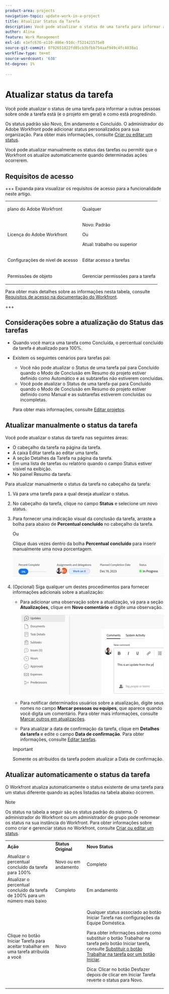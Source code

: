 ```yaml
---
product-area: projects
navigation-topic: update-work-in-a-project
title: Atualizar Status da Tarefa
description: Você pode atualizar o status de uma tarefa para informar a outras pessoas sobre onde a tarefa está (e o projeto em geral) e como está progredindo.
author: Alina
feature: Work Management
exl-id: e1efc676-e110-486e-91dc-f521421575e8
source-git-commit: 0792651822fd85cb3bfbb754aaf949c4fc4038a1
workflow-type: tm+mt
source-wordcount: '638'
ht-degree: 1%

---
```


# Atualizar status da tarefa

<!--Audited: 10/2024-->

Você pode atualizar o status de uma tarefa para informar a outras pessoas sobre onde a tarefa está (e o projeto em geral) e como está progredindo.

Os status padrão são Novo, Em andamento e Concluído. O administrador do Adobe Workfront pode adicionar status personalizados para sua organização. Para obter mais informações, consulte [Criar ou editar um status](../../../administration-and-setup/customize-workfront/creating-custom-status-and-priority-labels/create-or-edit-a-status.md).

Você pode atualizar manualmente os status das tarefas ou permitir que o Workfront os atualize automaticamente quando determinadas ações ocorrerem.

## Requisitos de acesso

+++ Expanda para visualizar os requisitos de acesso para a funcionalidade neste artigo.

<table style="table-layout:auto"> 
 <col> 
 <col> 
 <tbody> 
  <tr> 
   <td role="rowheader">plano do Adobe Workfront</td> 
   <td> <p>Qualquer</p> </td> 
  </tr> 
  <tr> 
   <td role="rowheader">Licença do Adobe Workfront</td> 
   <td> <p>Novo: Padrão</p> 
   Ou
   <p>Atual: trabalho ou superior</p>
   </td> 
  </tr> 
  <tr> 
   <td role="rowheader">Configurações de nível de acesso</td> 
   <td> <p>Editar acesso a tarefas</p>  </td> 
  </tr> 
  <tr> 
   <td role="rowheader">Permissões de objeto</td> 
   <td> <p>Gerenciar permissões para a tarefa</p> </td> 
  </tr> 
 </tbody> 
</table>

Para obter mais detalhes sobre as informações nesta tabela, consulte [Requisitos de acesso na documentação do Workfront](/help/quicksilver/administration-and-setup/add-users/access-levels-and-object-permissions/access-level-requirements-in-documentation.md).

+++

## Considerações sobre a atualização do Status das tarefas

* Quando você marca uma tarefa como Concluída, o percentual concluído da tarefa é atualizado para 100%.
* Existem os seguintes cenários para tarefas pai:
   * Você não pode atualizar o Status de uma tarefa pai para Concluído quando o Modo de Conclusão em Resumo do projeto estiver definido como Automático e as subtarefas não estiverem concluídas.
   * Você pode atualizar o Status de uma tarefa-pai para Concluído quando o Modo de Conclusão em Resumo do projeto estiver definido como Manual e as subtarefas estiverem concluídas ou incompletas.

  Para obter mais informações, consulte [Editar projetos](../manage-projects/edit-projects.md).

## Atualizar manualmente o status da tarefa

Você pode atualizar o status da tarefa nas seguintes áreas:

* O cabeçalho da tarefa na página da tarefa.
* A caixa Editar tarefa ao editar uma tarefa.
* A seção Detalhes da Tarefa na página da tarefa.
* Em uma lista de tarefas ou relatório quando o campo Status estiver visível na exibição.
* No painel Resumo da tarefa.

Para atualizar manualmente o status da tarefa no cabeçalho da tarefa:

1. Vá para uma tarefa para a qual deseja atualizar o status.
1. No cabeçalho da tarefa, clique no campo **Status** e selecione um novo status.
1. Para fornecer uma indicação visual da conclusão da tarefa, arraste a bolha para abaixo de **Percentual concluído** no cabeçalho da tarefa.

   Ou

   Clique duas vezes dentro da bolha **Percentual concluído** para inserir manualmente uma nova porcentagem.

   ![](assets/percent-complete-status-widgets-task-header.png)

1. (Opcional) Siga qualquer um destes procedimentos para fornecer informações adicionais sobre a atualização:

   * Para adicionar uma observação sobre a atualização, vá para a seção **Atualizações**, clique em **Novo comentário** e digite uma observação.

     ![Adicionando uma atualização a uma tarefa](assets/add-update-to-task.png)

   * Para notificar determinados usuários sobre a atualização, digite seus nomes no campo **Marcar pessoas ou equipes**, que aparece quando você digita um comentário. Para obter mais informações, consulte [Marcar outros em atualizações](/help/quicksilver/workfront-basics/updating-work-items-and-viewing-updates/tag-others-on-updates.md).
   * Para atualizar a data de confirmação da tarefa, clique em **Detalhes da tarefa** e edite o campo **Data de confirmação**. Para obter informações, consulte [Editar tarefas](/help/quicksilver/manage-work/tasks/manage-tasks/edit-tasks.md).


   >[!IMPORTANT]
   >
   >  Somente os atribuídos da tarefa podem atualizar a Data de confirmação.

<!--old functionality in old commenting: 

1. Go to a task that you are assigned to for which you want to update the status.
1. Click the **Status** field in the task header and select a new status. 
1. (Optional) Do any of the following to provide additional information about the update, then click **Update** or, if the task has the **Complete** status, click **Done:**

   * To add a note about the update, go to the **Updates** area and click **Start a new update**, then type your note.  

   * To notify certain users about the update, type their names in the **Notify** box that appears when you type a note about the update. For more information, see [Tag others on updates](../../../workfront-basics/updating-work-items-and-viewing-updates/tag-others-on-updates.md). 
   * To update the condition of the task, click **Select Condition** to the right of the **Notify** box (these appear when you type a note about the update), then select the condition that best reflects the current condition of the task.
   
   * To update the Commit Date of the task, expand the **Commit Date** drop-down calendar, and select a new Commit Date. 
   * To provide a visual indication of task completion, drag the bubble under Percent Complete or double-click it to enter a percent value.   
     ![](assets/drag-the-progress-bar-350x155.png)-->

## Atualizar automaticamente o status da tarefa

O Workfront atualiza automaticamente o status existente de uma tarefa para um status diferente quando as ações listadas na tabela abaixo ocorrem.

>[!NOTE]
>
>Os status na tabela a seguir são os status padrão do sistema. O administrador do Workfront ou um administrador de grupo pode renomear os status na sua instância do Workfront. Para obter informações sobre como criar e gerenciar status no Workfront, consulte [Criar ou editar um status](../../../administration-and-setup/customize-workfront/creating-custom-status-and-priority-labels/create-or-edit-a-status.md).

<table style="table-layout:auto"> 
 <col> 
 <col> 
 <col> 
 <tbody> 
  <tr> 
   <td><b>Ação</b></td> 
   <td><b>Status Original</b></td> 
   <td><b>Novo Status</b></td> 
  </tr> 
  <tr> 
   <td>Atualizar o percentual concluído da tarefa para 100%</td> 
   <td>Novo ou em andamento</td> 
   <td>Completo</td> 
  </tr> 
  <tr> 
   <td>Atualizar o percentual concluído da tarefa de 100% para um número mais baixo</td> 
   <td>Completo</td> 
   <td>Em andamento</td> 
  </tr> 
  <tr data-mc-conditions=""> 
   <td><span>Clique no botão Iniciar Tarefa para aceitar trabalhar em uma tarefa atribuída a você</span> </td> 
   <td><span>Novo</span> </td> 
   <td> <p>Qualquer status associado ao botão Iniciar Tarefa nas configurações da Equipe Doméstica.</p> <p>Para obter informações sobre como substituir o botão Trabalhar na tarefa pelo botão Iniciar tarefa, consulte <span href="../../../people-teams-and-groups/create-and-manage-teams/work-on-it-button-to-start-button.md"><a href="../../../people-teams-and-groups/create-and-manage-teams/work-on-it-button-to-start-button.md" class="MCXref xref">Substituir o botão Trabalhar na tarefa por um botão Iniciar</a></span>.</p> <p>Dica: <span>Clicar</span> <span data-mc-conditions="QuicksilverOrClassic.Quicksilver">no botão Desfazer</span> depois de clicar em Iniciar Tarefa reverte o status para Novo. </p> </td> 
  </tr> 
 </tbody> 
</table>
